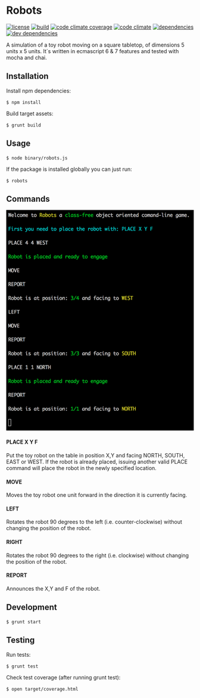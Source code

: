 # Robots

[![license](http://img.shields.io/badge/license-MIT-blue.svg?style=flat-square)](https://raw.githubusercontent.com/meandmax/robots/master/LICENSE)
[![build](http://img.shields.io/travis/meandmax/robots/master.svg?style=flat-square)](https://travis-ci.org/meandmax/robots)
[![code climate coverage](http://img.shields.io/codeclimate/coverage/github/meandmax/robots.svg?style=flat-square)](https://codeclimate.com/github/meandmax/robots/coverage)
[![code climate](http://img.shields.io/codeclimate/github/meandmax/robots.svg?style=flat-square)](https://codeclimate.com/github/meandmax/robots)
[![dependencies](http://img.shields.io/david/meandmax/robots.svg?style=flat-square)](https://david-dm.org/meandmax/robots#info=dependencies&view=table)
[![dev dependencies](http://img.shields.io/david/dev/meandmax/robots.svg?style=flat-square)](https://david-dm.org/meandmax/robots#info=devDependencies&view=table)

A simulation of a toy robot moving on a square tabletop, of dimensions 5 units x 5 units. It´s written in ecmascript 6 & 7 features and tested with mocha and chai.

## Installation

Install npm dependencies:

    $ npm install

Build target assets:

    $ grunt build

## Usage

    $ node binary/robots.js

If the package is installed globally you can just run:

    $ robots

## Commands

<p align="center">
  <img src="./robots.png" />
</p>

#### PLACE X Y F

Put the toy robot on the table in position X,Y and facing NORTH, SOUTH, EAST or WEST. If the robot is already placed, issuing another valid PLACE command will place the robot in the newly specified location.

#### MOVE

Moves the toy robot one unit forward in the direction it is currently facing.

#### LEFT

Rotates the robot 90 degrees to the left (i.e. counter-clockwise) without changing the position of the robot.

#### RIGHT

Rotates the robot 90 degrees to the right (i.e. clockwise) without changing the position of the robot.

#### REPORT

Announces the X,Y and F of the robot.

## Development

    $ grunt start

## Testing

Run tests:

    $ grunt test

Check test coverage (after running grunt test):

    $ open target/coverage.html
